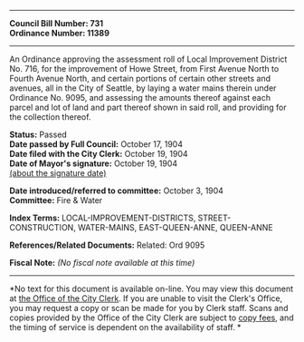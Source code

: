* * * * *  
  
**Council Bill Number: [](#h0)[](#h2)731**   
**Ordinance Number: 11389**  
  
* * * * *  
  
An Ordinance approving the assessment roll of Local Improvement District No. 716, for the improvement of Howe Street, from First Avenue North to Fourth Avenue North, and certain portions of certain other streets and avenues, all in the City of Seattle, by laying a water mains therein under Ordinance No. 9095, and assessing the amounts thereof against each parcel and lot of land and part thereof shown in said roll, and providing for the collection thereof.  
  
**Status:** Passed   
**Date passed by Full Council:** October 17, 1904   
**Date filed with the City Clerk:** October 19, 1904   
**Date of Mayor's signature:** October 19, 1904   
[(about the signature date)](/~public/approvaldate.htm)   
  
  
**Date introduced/referred to committee:** October 3, 1904   
**Committee:** Fire & Water   
  
**Index Terms:** LOCAL-IMPROVEMENT-DISTRICTS, STREET-CONSTRUCTION, WATER-MAINS, EAST-QUEEN-ANNE, QUEEN-ANNE  
  
**References/Related Documents:** Related: Ord 9095  
  
**Fiscal Note:** *(No fiscal note available at this time)*  
  
* * * * *  
  
*No text for this document is available on-line. You may view this document at [the Office of the City Clerk](http://www.seattle.gov/leg/clerk/contactUs.htm). If you are unable to visit the Clerk's Office, you may request a copy or scan be made for you by Clerk staff. Scans and copies provided by the Office of the City Clerk are subject to [copy fees](http://clerk.seattle.gov/~public/clerkfees.htm), and the timing of service is dependent on the availability of staff. *  
  
  
